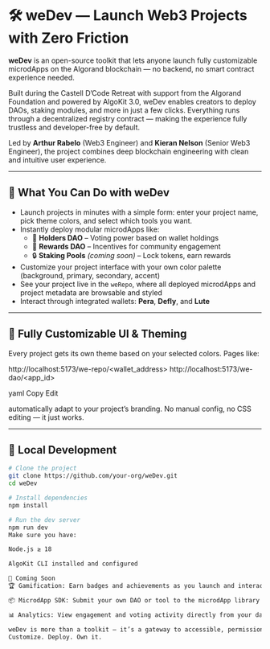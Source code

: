 # 🛠️ weDev — Launch Web3 Projects with Zero Friction

**weDev** is an open-source toolkit that lets anyone launch fully customizable microdApps on the Algorand blockchain — no backend, no smart contract experience needed.

Built during the Castell D’Code Retreat with support from the Algorand Foundation and powered by AlgoKit 3.0, weDev enables creators to deploy DAOs, staking modules, and more in just a few clicks. Everything runs through a decentralized registry contract — making the experience fully trustless and developer-free by default.

Led by **Arthur Rabelo** (Web3 Engineer) and **Kieran Nelson** (Senior Web3 Engineer), the project combines deep blockchain engineering with clean and intuitive user experience.

---

## 🚀 What You Can Do with weDev

- Launch projects in minutes with a simple form: enter your project name, pick theme colors, and select which tools you want.
- Instantly deploy modular microdApps like:
  - 🧩 **Holders DAO** – Voting power based on wallet holdings
  - 🎯 **Rewards DAO** – Incentives for community engagement
  - 🔒 **Staking Pools** _(coming soon)_ – Lock tokens, earn rewards
- Customize your project interface with your own color palette (background, primary, secondary, accent)
- See your project live in the `weRepo`, where all deployed microdApps and project metadata are browsable and styled
- Interact through integrated wallets: **Pera**, **Defly**, and **Lute**

---

## 🌈 Fully Customizable UI & Theming

Every project gets its own theme based on your selected colors. Pages like:

http://localhost:5173/we-repo/<wallet_address> http://localhost:5173/we-dao/<app_id>

yaml
Copy
Edit

automatically adapt to your project’s branding. No manual config, no CSS editing — it just works.

---

## 🧰 Local Development

```bash
# Clone the project
git clone https://github.com/your-org/weDev.git
cd weDev

# Install dependencies
npm install

# Run the dev server
npm run dev
Make sure you have:

Node.js ≥ 18

AlgoKit CLI installed and configured

🔮 Coming Soon
🏆 Gamification: Earn badges and achievements as you launch and interact

📦 MicrodApp SDK: Submit your own DAO or tool to the microdApp library

📊 Analytics: View engagement and voting activity directly from your dashboard

weDev is more than a toolkit — it’s a gateway to accessible, permissionless Web3 creation.
Customize. Deploy. Own it.
```
